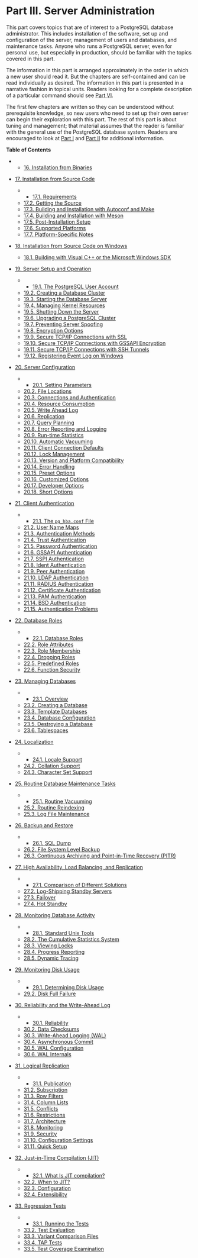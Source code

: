 # Part III. Server Administration

This part covers topics that are of interest to a PostgreSQL database administrator. This includes installation of the software, set up and configuration of the server, management of users and databases, and maintenance tasks. Anyone who runs a PostgreSQL server, even for personal use, but especially in production, should be familiar with the topics covered in this part.

The information in this part is arranged approximately in the order in which a new user should read it. But the chapters are self-contained and can be read individually as desired. The information in this part is presented in a narrative fashion in topical units. Readers looking for a complete description of a particular command should see [Part VI](reference "Part VI. Reference").

The first few chapters are written so they can be understood without prerequisite knowledge, so new users who need to set up their own server can begin their exploration with this part. The rest of this part is about tuning and management; that material assumes that the reader is familiar with the general use of the PostgreSQL database system. Readers are encouraged to look at [Part I](tutorial "Part I. Tutorial") and [Part II](sql "Part II. The SQL Language") for additional information.

**Table of Contents**

* *   [16. Installation from Binaries](install-binaries)
* [17. Installation from Source Code](installation)

    * *   [17.1. Requirements](install-requirements)
  * [17.2. Getting the Source](install-getsource)
  * [17.3. Building and Installation with Autoconf and Make](install-make)
  * [17.4. Building and Installation with Meson](install-meson)
  * [17.5. Post-Installation Setup](install-post)
  * [17.6. Supported Platforms](supported-platforms)
  * [17.7. Platform-Specific Notes](installation-platform-notes)

* [18. Installation from Source Code on Windows](install-windows)

  * [18.1. Building with Visual C++ or the Microsoft Windows SDK](install-windows-full)

* [19. Server Setup and Operation](runtime)

    * *   [19.1. The PostgreSQL User Account](postgres-user)
  * [19.2. Creating a Database Cluster](creating-cluster)
  * [19.3. Starting the Database Server](server-start)
  * [19.4. Managing Kernel Resources](kernel-resources)
  * [19.5. Shutting Down the Server](server-shutdown)
  * [19.6. Upgrading a PostgreSQL Cluster](upgrading)
  * [19.7. Preventing Server Spoofing](preventing-server-spoofing)
  * [19.8. Encryption Options](encryption-options)
  * [19.9. Secure TCP/IP Connections with SSL](ssl-tcp)
  * [19.10. Secure TCP/IP Connections with GSSAPI Encryption](gssapi-enc)
  * [19.11. Secure TCP/IP Connections with SSH Tunnels](ssh-tunnels)
  * [19.12. Registering Event Log on Windows](event-log-registration)

* [20. Server Configuration](runtime-config)

    * *   [20.1. Setting Parameters](config-setting)
  * [20.2. File Locations](runtime-config-file-locations)
  * [20.3. Connections and Authentication](runtime-config-connection)
  * [20.4. Resource Consumption](runtime-config-resource)
  * [20.5. Write Ahead Log](runtime-config-wal)
  * [20.6. Replication](runtime-config-replication)
  * [20.7. Query Planning](runtime-config-query)
  * [20.8. Error Reporting and Logging](runtime-config-logging)
  * [20.9. Run-time Statistics](runtime-config-statistics)
  * [20.10. Automatic Vacuuming](runtime-config-autovacuum)
  * [20.11. Client Connection Defaults](runtime-config-client)
  * [20.12. Lock Management](runtime-config-locks)
  * [20.13. Version and Platform Compatibility](runtime-config-compatible)
  * [20.14. Error Handling](runtime-config-error-handling)
  * [20.15. Preset Options](runtime-config-preset)
  * [20.16. Customized Options](runtime-config-custom)
  * [20.17. Developer Options](runtime-config-developer)
  * [20.18. Short Options](runtime-config-short)

* [21. Client Authentication](client-authentication)

    * *   [21.1. The `pg_hba.conf` File](auth-pg-hba-conf)
  * [21.2. User Name Maps](auth-username-maps)
  * [21.3. Authentication Methods](auth-methods)
  * [21.4. Trust Authentication](auth-trust)
  * [21.5. Password Authentication](auth-password)
  * [21.6. GSSAPI Authentication](gssapi-auth)
  * [21.7. SSPI Authentication](sspi-auth)
  * [21.8. Ident Authentication](auth-ident)
  * [21.9. Peer Authentication](auth-peer)
  * [21.10. LDAP Authentication](auth-ldap)
  * [21.11. RADIUS Authentication](auth-radius)
  * [21.12. Certificate Authentication](auth-cert)
  * [21.13. PAM Authentication](auth-pam)
  * [21.14. BSD Authentication](auth-bsd)
  * [21.15. Authentication Problems](client-authentication-problems)

* [22. Database Roles](user-manag)

    * *   [22.1. Database Roles](database-roles)
  * [22.2. Role Attributes](role-attributes)
  * [22.3. Role Membership](role-membership)
  * [22.4. Dropping Roles](role-removal)
  * [22.5. Predefined Roles](predefined-roles)
  * [22.6. Function Security](perm-functions)

* [23. Managing Databases](managing-databases)

    * *   [23.1. Overview](manage-ag-overview)
  * [23.2. Creating a Database](manage-ag-createdb)
  * [23.3. Template Databases](manage-ag-templatedbs)
  * [23.4. Database Configuration](manage-ag-config)
  * [23.5. Destroying a Database](manage-ag-dropdb)
  * [23.6. Tablespaces](manage-ag-tablespaces)

* [24. Localization](charset)

    * *   [24.1. Locale Support](locale)
  * [24.2. Collation Support](collation)
  * [24.3. Character Set Support](multibyte)

* [25. Routine Database Maintenance Tasks](maintenance)

    * *   [25.1. Routine Vacuuming](routine-vacuuming)
  * [25.2. Routine Reindexing](routine-reindex)
  * [25.3. Log File Maintenance](logfile-maintenance)

* [26. Backup and Restore](backup)

    * *   [26.1. SQL Dump](backup-dump)
  * [26.2. File System Level Backup](backup-file)
  * [26.3. Continuous Archiving and Point-in-Time Recovery (PITR)](continuous-archiving)

* [27. High Availability, Load Balancing, and Replication](high-availability)

    * *   [27.1. Comparison of Different Solutions](different-replication-solutions)
  * [27.2. Log-Shipping Standby Servers](warm-standby)
  * [27.3. Failover](warm-standby-failover)
  * [27.4. Hot Standby](hot-standby)

* [28. Monitoring Database Activity](monitoring)

    * *   [28.1. Standard Unix Tools](monitoring-ps)
  * [28.2. The Cumulative Statistics System](monitoring-stats)
  * [28.3. Viewing Locks](monitoring-locks)
  * [28.4. Progress Reporting](progress-reporting)
  * [28.5. Dynamic Tracing](dynamic-trace)

* [29. Monitoring Disk Usage](diskusage)

    * *   [29.1. Determining Disk Usage](disk-usage)
  * [29.2. Disk Full Failure](disk-full)

* [30. Reliability and the Write-Ahead Log](wal)

    * *   [30.1. Reliability](wal-reliability)
  * [30.2. Data Checksums](checksums)
  * [30.3. Write-Ahead Logging (WAL)](wal-intro)
  * [30.4. Asynchronous Commit](wal-async-commit)
  * [30.5. WAL Configuration](wal-configuration)
  * [30.6. WAL Internals](wal-internals)

* [31. Logical Replication](logical-replication)

    * *   [31.1. Publication](logical-replication-publication)
  * [31.2. Subscription](logical-replication-subscription)
  * [31.3. Row Filters](logical-replication-row-filter)
  * [31.4. Column Lists](logical-replication-col-lists)
  * [31.5. Conflicts](logical-replication-conflicts)
  * [31.6. Restrictions](logical-replication-restrictions)
  * [31.7. Architecture](logical-replication-architecture)
  * [31.8. Monitoring](logical-replication-monitoring)
  * [31.9. Security](logical-replication-security)
  * [31.10. Configuration Settings](logical-replication-config)
  * [31.11. Quick Setup](logical-replication-quick-setup)

* [32. Just-in-Time Compilation (JIT)](jit)

    * *   [32.1. What Is JIT compilation?](jit-reason)
  * [32.2. When to JIT?](jit-decision)
  * [32.3. Configuration](jit-configuration)
  * [32.4. Extensibility](jit-extensibility)

* [33. Regression Tests](regress)

    * *   [33.1. Running the Tests](regress-run)
  * [33.2. Test Evaluation](regress-evaluation)
  * [33.3. Variant Comparison Files](regress-variant)
  * [33.4. TAP Tests](regress-tap)
  * [33.5. Test Coverage Examination](regress-coverage)